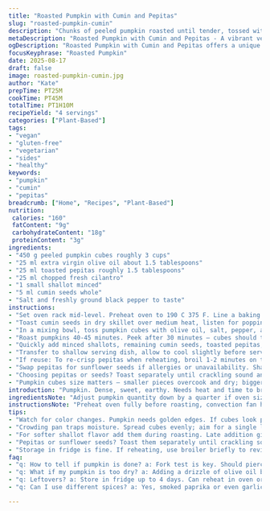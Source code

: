 ```yaml
---
title: "Roasted Pumpkin with Cumin and Pepitas"
slug: "roasted-pumpkin-cumin"
description: "Chunks of peeled pumpkin roasted until tender, tossed with toasted pepitas and chopped fresh cilantro for brightness. Uses cumin seeds instead of coriander for earthiness; shallots replace green onion to deepen aroma. Olive oil coats the cubes to aid caramelization. Salt and pepper essential, adjust to taste. Roasting time flexible, based on texture cues not strict clock. Ideal for vegan, gluten- and nut-free diets. A dish relying on color and crunch contrast. Simple, but requires attention to color changes and stirring to avoid burning. Use pepitas or sunflower seeds as option. Keeps well, reheats nicely with slight crisp restored under broiler."
metaDescription: "Roasted Pumpkin with Cumin and Pepitas - A vibrant vegan side dish that balances sweet pumpkin with crunchy seeds and earthy spices."
ogDescription: "Roasted Pumpkin with Cumin and Pepitas offers a unique twist on flavors with crunchy pepitas and aromatic spices."
focusKeyphrase: "Roasted Pumpkin"
date: 2025-08-17
draft: false
image: roasted-pumpkin-cumin.jpg
author: "Kate"
prepTime: PT25M
cookTime: PT45M
totalTime: PT1H10M
recipeYield: "4 servings"
categories: ["Plant-Based"]
tags:
- "vegan"
- "gluten-free"
- "vegetarian"
- "sides"
- "healthy"
keywords:
- "pumpkin"
- "cumin"
- "pepitas"
breadcrumb: ["Home", "Recipes", "Plant-Based"]
nutrition: 
 calories: "160"
 fatContent: "9g"
 carbohydrateContent: "18g"
 proteinContent: "3g"
ingredients:
- "450 g peeled pumpkin cubes roughly 3 cups"
- "25 ml extra virgin olive oil about 1.5 tablespoons"
- "25 ml toasted pepitas roughly 1.5 tablespoons"
- "25 ml chopped fresh cilantro"
- "1 small shallot minced"
- "5 ml cumin seeds whole"
- "Salt and freshly ground black pepper to taste"
instructions:
- "Set oven rack mid-level. Preheat oven to 190 C 375 F. Line a baking sheet with parchment paper."
- "Toast cumin seeds in dry skillet over medium heat, listen for popping and nutty aroma, about 2 minutes. Remove from heat immediately to prevent burning."
- "In a mixing bowl, toss pumpkin cubes with olive oil, salt, pepper, and half the toasted cumin seeds. Spread evenly on baking sheet in single layer; crowding steams, avoid it."
- "Roast pumpkins 40-45 minutes. Peek after 30 minutes – cubes should turn golden with blistered edges. Flip or shake pan halfway to ensure even roasting. When tender and edges caramelized, remove from oven."
- "Quickly add minced shallots, remaining cumin seeds, toasted pepitas, and chopped cilantro. Fold ingredients gently but thoroughly to combine warmth, aromas, and textures. Adjust salt and pepper."
- "Transfer to shallow serving dish, allow to cool slightly before serving. Residual heat enhances flavors and soft-snap contrast of pepitas."
- "If reuse: To re-crisp pepitas when reheating, broil 1-2 minutes on top rack, watch carefully – seeds burn fast."
- "Swap pepitas for sunflower seeds if allergies or unavailability. Shallots add mild sweetness; substitute with white onion finely chopped but expect sharper punch."
- "Choosing pepitas or seeds? Toast separately until crackling sound and nutty scent appear; they release oils that lift dish."
- "Pumpkin cubes size matters – smaller pieces overcook and dry; bigger chunks take longer. Test with fork for tenderness — should pierce easily but not mushy."
introduction: "Pumpkin. Dense, sweet, earthy. Needs heat and time to break down fibers but not turn mushy and dull. The key: dry heat roasting with fat — olive oil here — to coax caramelization. Watch color closely; gold edges mean sugars release aroma. Fire up cumin seeds first, small seeds packed with volatile oils, pop and crackle signal readiness. Not coriander this time; cumin’s harsher, woodier notes cut through pumpkin sweetness better if you want that punch. Shallots finely minced, added post-roast for freshness and slight crunch, balance earthiness. Toasted pepitas? Texture, crunch, nutty aroma, finishing touch that wakes the mouth. Roasting smells fill kitchen — sharp, warm, inviting. Test doneness by poke, not timer — ovens vary. Overcrowding is enemy here; cubes must bask in heat, dry instead of steam. Final toss combines textures, temperature contrasts and brings everything together. Easy to reheat, retro flavors evolve but retain crunch if handled right. A humble side but worthy, shows off controlled fire and technique."
ingredientsNote: "Adjust pumpkin quantity down by a quarter if oven size is small to avoid overcrowding and steaming. Use firm, fresh pumpkin, not butternut or squash, they roast differently. Olive oil here for balanced flavor and smoke point; swap with grape seed or avocado oil if preferred — keep heat stable. Pepitas toasted dry until they crackle; use raw if in hurry but lose aromatics. Cumin seeds replace coriander seeds for deeper notes, toasted for flavor intensity; skip if unavailable, add a pinch of ground cumin at end but lose crisp. Shallot substitutes: white onion or mild red onion if must, but flavor slightly changes. Salt and pepper essential; pumpkin absorbs salt unevenly, season gradually."
instructionsNote: "Preheat oven fully before roasting, convection fan helps but monitor closely. Toast cumin in dry skillet until aromatic and audible pops; burning spices taste harsh. Toss pumpkin well with oil so edges bronzed not soggy. Don’t crowd pumpkin pieces on sheet; crowding traps moisture creating boiled edges. Roast times vary with cube size and moisture content. Check around 30 minutes – visual cues: cubes shrivel slightly, skin wrinkles, edges deepen gold. Flip pieces mid-way with spatula or shake pan briskly for even roasting and avoid sticking or burning. Remove when soft to fork and caramelized. Post-roast, add minced shallots and cumin immediately to residual heat; their mild pungency wakes palate. Toss in toasted pepitas last for textural contrast; fold gently to avoid crushing seeds. Serve warm, not hot; aromas balanced then. Leftovers reheat well under broiler briefly to revive pepita crunch. Common errors: roasting too hot burns cubes; too cold steams. Crowding pan; bits cook unevenly. Skipping spice toasting loses depth. Using too large pumpkin chunks extends roasting time unexpectedly. Fork test best indicator of doneness. Keep an eye on color, smell, textures throughout — cues beat clocks here."
tips:
- "Watch for color changes. Pumpkin needs golden edges. If cubes look pale, keep roasting. Test with fork; if it pierces easily, done. Cumin must pop when toasted; that aroma signals readiness, but don’t let it burn."
- "Crowding pan traps moisture. Spread cubes evenly; aim for a single layer to roast, not steam. If you need more room, roast in batches. Smaller chunks cook faster, bigger takes longer – adjust cooking times."
- "For softer shallot flavor add them during roasting. Late addition gives crunch too. Swap with finely chopped onion, but expect a sharper taste. No shallots? Garlic lightly sautéed till fragrant is also an option."
- "Pepitas or sunflower seeds? Toast them separately until crackling sound. Both can be used but will change flavor profile. Raw seeds are quicker but lose some nutty aroma. Keep an eye on them; they burn easily."
- "Storage in fridge is fine. If reheating, use broiler briefly to revive crunch of pepitas. They will soften in microwave. No pepitas around? Toasted nuts could work. Just watch roasting times."
faq:
- "q: How to tell if pumpkin is done? a: Fork test is key. Should pierce easily. Keep an eye on color; golden edges signal sweetness. Visual cues are critical."
- "q: What if my pumpkin is too dry? a: Adding a drizzle of olive oil before roasting can help. Or mix with a bit of vegetable broth. This adds moisture."
- "q: Leftovers? a: Store in fridge up to 4 days. Can reheat in oven or microwave. Broil for 1-2 minutes to bring back crisp. Flavor improves even  after couple days."
- "q: Can I use different spices? a: Yes, smoked paprika or even garlic powder can work well. Adjust amount based on taste preference. Experiment to find your flavor."

---
```

